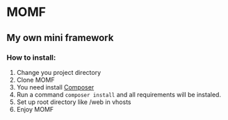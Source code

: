 # MOMF #
## My own mini framework ##

### How to install: ###

1. Change you project directory
2. Clone MOMF
3. You need install [Composer](https://getcomposer.org/doc/00-intro.md)  
4. Run a command ``` composer install ``` and all requirements will be instaled.
5. Set up root directory like /web in vhosts
6. Enjoy MOMF

